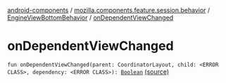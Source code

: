 [android-components](../../index.md) / [mozilla.components.feature.session.behavior](../index.md) / [EngineViewBottomBehavior](index.md) / [onDependentViewChanged](./on-dependent-view-changed.md)

# onDependentViewChanged

`fun onDependentViewChanged(parent: CoordinatorLayout, child: <ERROR CLASS>, dependency: <ERROR CLASS>): `[`Boolean`](https://kotlinlang.org/api/latest/jvm/stdlib/kotlin/-boolean/index.html) [(source)](https://github.com/mozilla-mobile/android-components/blob/master/components/feature/session/src/main/java/mozilla/components/feature/session/behavior/EngineViewBottomBehavior.kt#L40)